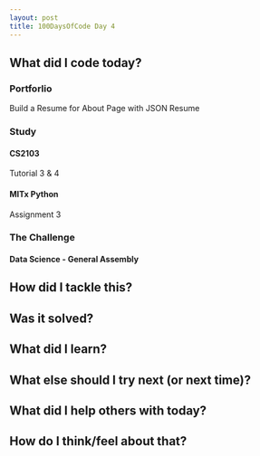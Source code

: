 ```yaml
---
layout: post
title: 100DaysOfCode Day 4
---
```


## What did I code today?

### Portforlio
Build a Resume for About Page with JSON Resume

### Study
#### CS2103
Tutorial 3 & 4

#### MITx Python
Assignment 3

### The Challenge


#### Data Science - General Assembly


## How did I tackle this?


## Was it solved?


## What did I learn?


## What else should I try next (or next time)?


## What did I help others with today?


## How do I think/feel about that?

